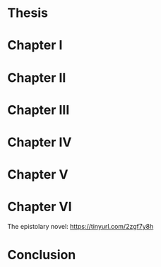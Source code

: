 # Thesis

# Chapter I
# Chapter II
# Chapter III
# Chapter IV
# Chapter V
# Chapter VI
The epistolary novel: https://tinyurl.com/2zgf7y8h
# Conclusion 
